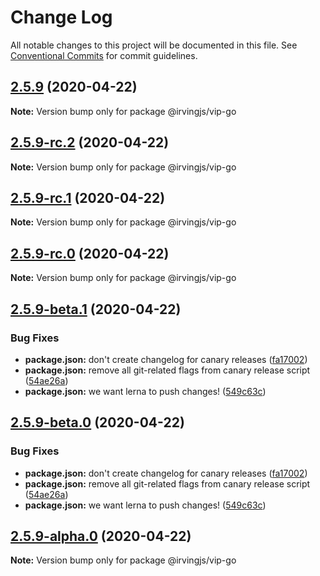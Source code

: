 # Change Log

All notable changes to this project will be documented in this file.
See [Conventional Commits](https://conventionalcommits.org) for commit guidelines.

## [2.5.9](https://github.com/alleyinteractive/irving/packages/vip-go/compare/v2.5.9-rc.2...v2.5.9) (2020-04-22)

**Note:** Version bump only for package @irvingjs/vip-go





## [2.5.9-rc.2](https://github.com/alleyinteractive/irving/packages/vip-go/compare/v2.5.9-rc.1...v2.5.9-rc.2) (2020-04-22)

**Note:** Version bump only for package @irvingjs/vip-go





## [2.5.9-rc.1](https://github.com/alleyinteractive/irving/packages/vip-go/compare/v2.5.9-rc.0...v2.5.9-rc.1) (2020-04-22)

**Note:** Version bump only for package @irvingjs/vip-go





## [2.5.9-rc.0](https://github.com/alleyinteractive/irving/packages/vip-go/compare/v2.5.9-beta.1...v2.5.9-rc.0) (2020-04-22)

**Note:** Version bump only for package @irvingjs/vip-go





## [2.5.9-beta.1](https://github.com/alleyinteractive/irving/packages/vip-go/compare/v2.5.8...v2.5.9-beta.1) (2020-04-22)


### Bug Fixes

* **package.json:** don't create changelog for canary releases ([fa17002](https://github.com/alleyinteractive/irving/packages/vip-go/commit/fa17002e91ae53348137bf96d46c436297b4c1cb))
* **package.json:** remove all git-related flags from canary release script ([54ae26a](https://github.com/alleyinteractive/irving/packages/vip-go/commit/54ae26af07f58fb89b72cb9aaa4ed63ee4a9031c))
* **package.json:** we want lerna to push changes! ([549c63c](https://github.com/alleyinteractive/irving/packages/vip-go/commit/549c63c590656fde8f10595398b89fd0e8b6d050))





## [2.5.9-beta.0](https://github.com/alleyinteractive/irving/packages/vip-go/compare/v2.5.8...v2.5.9-beta.0) (2020-04-22)


### Bug Fixes

* **package.json:** don't create changelog for canary releases ([fa17002](https://github.com/alleyinteractive/irving/packages/vip-go/commit/fa17002e91ae53348137bf96d46c436297b4c1cb))
* **package.json:** remove all git-related flags from canary release script ([54ae26a](https://github.com/alleyinteractive/irving/packages/vip-go/commit/54ae26af07f58fb89b72cb9aaa4ed63ee4a9031c))
* **package.json:** we want lerna to push changes! ([549c63c](https://github.com/alleyinteractive/irving/packages/vip-go/commit/549c63c590656fde8f10595398b89fd0e8b6d050))





## [2.5.9-alpha.0](https://github.com/alleyinteractive/irving/packages/vip-go/compare/v2.5.8...v2.5.9-alpha.0) (2020-04-22)

**Note:** Version bump only for package @irvingjs/vip-go
